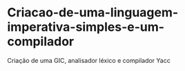 # Criacao-de-uma-linguagem-imperativa-simples-e-um-compilador
Criação de uma GIC, analisador léxico e compilador Yacc 
